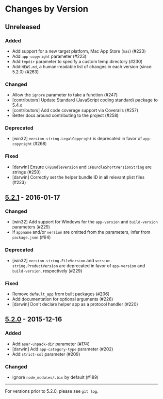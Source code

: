 # Changes by Version

## Unreleased

### Added

* Add support for a new target platform, Mac App Store (`mas`) (#223)
* Add `app-copyright` parameter (#223)
* Add `tmpdir` parameter to specify a custom temp directory (#230)
* Add `NEWS.md`, a human-readable list of changes in each version (since 5.2.0) (#263)

### Changed

* Allow the `ignore` parameter to take a function (#247)
* [contributors] Update Standard (JavaScript coding standard) package to 5.4.x
* [contributors] Add code coverage support via Coveralls (#257)
* Better docs around contributing to the project (#258)

### Deprecated

* [win32] `version-string.LegalCopyright` is deprecated in favor of `app-copyright` (#268)

### Fixed

* [darwin] Ensure `CFBundleVersion` and `CFBundleShortVersionString` are strings (#250)
* [darwin] Correctly set the helper bundle ID in all relevant plist files (#223)

## [5.2.1] - 2016-01-17

### Changed

* [win32] Add support for Windows for the `app-version` and `build-version` parameters (#229)
* If `appname` and/or `version` are omitted from the parameters, infer from `package.json` (#94)

### Deprecated

* [win32] `version-string.FileVersion` and `version-string.ProductVersion` are deprecated in
  favor of `app-version` and `build-version`, respectively (#229)

### Fixed

* Remove `default_app` from built packages (#206)
* Add documentation for optional arguments (#226)
* [darwin] Don't declare helper app as a protocol handler (#220)

## [5.2.0] - 2015-12-16

### Added

* Add `asar-unpack-dir` parameter (#174)
* [darwin] Add `app-category-type` parameter (#202)
* Add `strict-ssl` parameter (#209)

### Changed

* Ignore `node_modules/.bin` by default (#189)

----

For versions prior to 5.2.0, please see `git log`.

[5.2.1]: https://github.com/maxogden/electron-packager/compare/v5.2.0...v5.2.1
[5.2.0]: https://github.com/maxogden/electron-packager/compare/v5.1.1...v5.2.0
